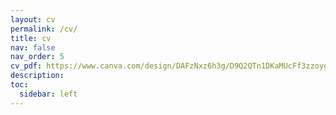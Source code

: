 ```yaml
---
layout: cv
permalink: /cv/
title: cv
nav: false
nav_order: 5
cv_pdf: https://www.canva.com/design/DAFzNxz6h3g/D9Q2QTn1DKaMUcFf3zzoyg/view?utm_content=DAFzNxz6h3g&utm_campaign=designshare&utm_medium=link&utm_source=editor
description: 
toc:
  sidebar: left
---
```

